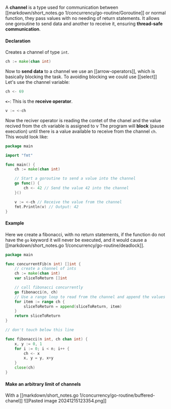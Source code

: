 A **channel** is a type used for communication between [[markdown/short_notes.go 1/concurrency/go-routine/Goroutine]] or normal function, they pass values with no needing of return statements.
It allows one goroutine to send data and another to receive it, ensuring **thread-safe communication**.
#### Declaration
Creates a channel of type `int`.
```go
ch := make(chan int)
```
Now to **send data** to a channel we use an [[arrow-operators]], which is basically blocking the task. To avoiding blocking we could use [[select]]
Let's use the channel variable:
```go
ch <- 69
```
**`<-`**: This is the **receive operator**. 
```go
v := <-ch
```
Now the reciver operator is reading the contet of the chanel and the value recived from the ch variable is assigned to v
The program will **block** (pause execution) until there is a value available to receive from the channel `ch`.
This would look like:
```go
package main

import "fmt"

func main() {
	ch := make(chan int)

	// Start a goroutine to send a value into the channel
	go func() {
		ch <- 42 // Send the value 42 into the channel
	}()

	v := <-ch // Receive the value from the channel
	fmt.Println(v) // Output: 42
}
```

#### Example
Here we create a fibonacci, with no return statements, if the function do not have the `go` keyword it will never be executed, and it would cause a [[markdown/short_notes.go 1/concurrency/go-routine/deadlock]].
```go
package main

func concurrentFib(n int) []int {
    // create a channel of ints
    ch := make(chan int)
    var sliceToReturn []int

    // call fibonacci concurrently
    go fibonacci(n, ch)
    // Use a range loop to read from the channel and append the values to a slice
    for item := range ch {
        sliceToReturn = append(sliceToReturn, item)
    }
    return sliceToReturn
}

// don't touch below this line

func fibonacci(n int, ch chan int) {
    x, y := 0, 1
    for i := 0; i < n; i++ {
        ch <- x
        x, y = y, x+y
    }
    close(ch)
}
```

#### Make an arbitrary limit of channels
With a [[markdown/short_notes.go 1/concurrency/go-routine/buffered-chanel]]
![[Pasted image 20241215123354.png]]